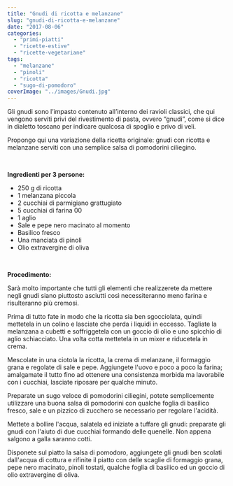 ```yaml
---
title: "Gnudi di ricotta e melanzane"
slug: "gnudi-di-ricotta-e-melanzane"
date: "2017-08-06"
categories: 
  - "primi-piatti"
  - "ricette-estive"
  - "ricette-vegetariane"
tags: 
  - "melanzane"
  - "pinoli"
  - "ricotta"
  - "sugo-di-pomodoro"
coverImage: "../images/Gnudi.jpg"
---
```


Gli gnudi sono l’impasto contenuto all’interno dei ravioli classici, che qui vengono serviti privi del rivestimento di pasta, ovvero “gnudi”, come si dice in dialetto toscano per indicare qualcosa di spoglio e privo di veli.

Propongo qui una variazione della ricetta originale: gnudi con ricotta e melanzane serviti con una semplice salsa di pomodorini ciliegino.

 

**Ingredienti per 3 persone:**

- 250 g di ricotta
- 1 melanzana piccola
- 2 cucchiai di parmigiano grattugiato
- 5 cucchiai di farina 00
- 1 aglio
- Sale e pepe nero macinato al momento
- Basilico fresco
- Una manciata di pinoli
- Olio extravergine di oliva

 

**Procedimento:**

Sarà molto importante che tutti gli elementi che realizzerete da mettere negli gnudi siano piuttosto asciutti così necessiteranno meno farina e risulteranno più cremosi.

Prima di tutto fate in modo che la ricotta sia ben sgocciolata, quindi mettetela in un colino e lasciate che perda i liquidi in eccesso. Tagliate la melanzana a cubetti e soffriggetela con un goccio di olio e uno spicchio di aglio schiacciato. Una volta cotta mettetela in un mixer e riducetela in crema.

Mescolate in una ciotola la ricotta, la crema di melanzane, il formaggio grana e regolate di sale e pepe. Aggiungete l'uovo e poco a poco la farina; amalgamate il tutto fino ad ottenere una consistenza morbida ma lavorabile con i cucchiai, lasciate riposare per qualche minuto.

Preparate un sugo veloce di pomodorini ciliegini, potete semplicemente utilizzare una buona salsa di pomodorini con qualche foglia di basilico fresco, sale e un pizzico di zucchero se necessario per regolare l'acidità.

Mettete a bollire l'acqua, salatela ed iniziate a tuffare gli gnudi: preparate gli gnudi con l'aiuto di due cucchiai formando delle quenelle. Non appena salgono a galla saranno cotti.

Disponete sul piatto la salsa di pomodoro, aggiungete gli gnudi ben scolati dall'acqua di cottura e rifinite il piatto con delle scaglie di formaggio grana, pepe nero macinato, pinoli tostati, qualche foglia di basilico ed un goccio di olio extravergine di oliva.

